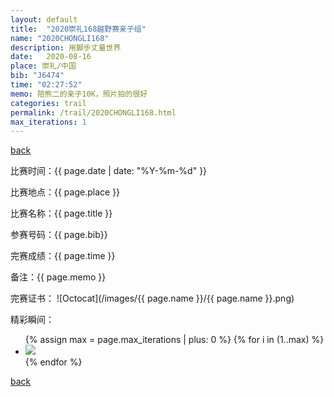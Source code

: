 ```yaml
---
layout: default
title:  "2020崇礼168越野赛亲子组"
name: "2020CHONGLI168"
description: 用脚步丈量世界
date:   2020-08-16
place: 崇礼/中国
bib: "J6474"
time: "02:27:52"
memo: 陪熊二的亲子10K，照片拍的很好
categories: trail
permalink: /trail/2020CHONGLI168.html
max_iterations: 1
---
```

[back](/trail)

比赛时间：{{ page.date | date: "%Y-%m-%d" }}

比赛地点：{{ page.place }}

比赛名称：{{ page.title }}

参赛号码：{{ page.bib}}

完赛成绩：{{ page.time }}

备注：{{ page.memo }}

完赛证书：
![Octocat](/images/{{ page.name }}/{{ page.name }}.png)

精彩瞬间：
<ul>
{% assign max = page.max_iterations | plus: 0 %}
{% for i in (1..max) %}
    <li><img src="/images/{{ page.name }}/{{ page.name }}-{{ i }}.jpeg"></li>
{% endfor %}
</ul>

[back](/trail)
